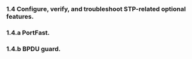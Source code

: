 ### 1.4 Configure, verify, and troubleshoot STP-related optional features.

### 1.4.a PortFast.

### 1.4.b BPDU guard.
